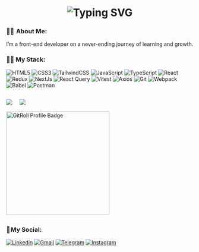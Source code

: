  <h1 align="center">
   <img src="https://readme-typing-svg.herokuapp.com?font=Fira+Code&weight=700&size=40&duration=2500&pause=700&color=da2c38&center=true&vCenter=true&width=700&height=100&lines=Hi+there+%F0%9F%91%8B;I+am+Nima+Soltanian+;Good+to+see+you+my+friend+%3A)" alt="Typing SVG" />
  </h1>

  
### 👨‍💻  About Me:

 I’m a front-end developer on a never-ending journey of learning and growth.



### 👨‍💻 My Stack:
![HTML5](https://img.shields.io/badge/html5-%23E34F26.svg?style=for-the-badge&logo=html5&logoColor=white) 
![CSS3](https://img.shields.io/badge/css3-%231572B6.svg?style=for-the-badge&logo=css3&logoColor=white) 
![TailwindCSS](https://img.shields.io/badge/tailwindcss-%2338B2AC.svg?style=for-the-badge&logo=tailwind-css&logoColor=white) 
![JavaScript](https://img.shields.io/badge/javascript-%23323330.svg?style=for-the-badge&logo=javascript&logoColor=%23F7DF1E) 
![TypeScript](https://img.shields.io/badge/typescript-%23007ACC.svg?style=for-the-badge&logo=typescript&logoColor=white) 
![React](https://img.shields.io/badge/react-%2320232a.svg?style=for-the-badge&logo=react&logoColor=%2361DAFB) 
![Redux](https://img.shields.io/badge/redux-%23593d88.svg?style=for-the-badge&logo=redux&logoColor=white) 
![NextJs](https://img.shields.io/badge/NextJs-000000?logo=Next.js&logoColor=white&style=for-the-badge) 
![React Query](https://img.shields.io/badge/-React%20Query-FF4154?style=for-the-badge&logo=react%20query&logoColor=white) 
![Vitest](https://img.shields.io/badge/-Vitest-252529?style=for-the-badge&logo=vitest&logoColor=FCC72B)
![Axios](https://img.shields.io/badge/Axios-5A29E4?logo=Axios&logoColor=white&style=for-the-badge)
![Git](https://img.shields.io/badge/Git-F05032?logo=Git&logoColor=white&style=for-the-badge) 
![Webpack](https://img.shields.io/badge/webpack-%238DD6F9.svg?style=for-the-badge&logo=webpack&logoColor=black) 
![Babel](https://img.shields.io/badge/Babel-F9DC3e?style=for-the-badge&logo=babel&logoColor=black) 
![Postman](https://img.shields.io/badge/Postman-FF6C37?style=for-the-badge&logo=postman&logoColor=white) 
<!-- ![Expo](https://img.shields.io/badge/expo-1C1E24?style=for-the-badge&logo=expo&logoColor=#D04A37) 
![Styled Components](https://img.shields.io/badge/styled--components-DB7093?style=for-the-badge&logo=styled-components&logoColor=white) 
![React Native](https://img.shields.io/badge/react_native-%2320232a.svg?style=for-the-badge&logo=react&logoColor=%2361DAFB)
 -->
##

<!--![](https://github-readme-stats.vercel.app/api?username=Nima-sltn&theme=dark&hide_border=true&include_all_commits=false&count_private=true)<br/> -->
![](https://github-readme-streak-stats.herokuapp.com/?user=Nima-sltn&theme=dark&hide_border=true) &nbsp;&nbsp;&nbsp; ![](https://github-readme-stats-kfbv.vercel.app/api/top-langs/?username=Nima-sltn&theme=dark&hide_border=true&exclude_repo=Tapsi-Frontend-SPA,github-readme-stats&count_private=true&layout=compact)

<a href="https://gitroll.io/profile/usxXsLzkKsPTBMJ05UQvL0z6Fq1i2" target="_blank"><img src="https://gitroll.io/api/badges/profiles/v1/usxXsLzkKsPTBMJ05UQvL0z6Fq1i2?theme=dark" alt="GitRoll Profile Badge" style="height: 278px"/></a>




<!--  ![](https://github-readme-stats.vercel.app/api/top-langs/?username=Nima-sltn&.github.io) -->

##






### 📌 My Social:
      
  [![Linkedin](https://img.shields.io/badge/LinkedIn-0A66C2?logo=Linkedin&logoColor=white&style=for-the-badge)](https://www.linkedin.com/in/nima-soltanian)
  [![Gmail](https://img.shields.io/badge/Gmail-EA4335?logo=Gmail&logoColor=white&style=for-the-badge)](mailto:nimaso8228@gmail.com)
  [![Telegram](https://img.shields.io/badge/Telegram-229ED9?logo=Telegram&logoColor=white&style=for-the-badge)](https://t.me/nima_stn)
  [![Instagram](https://img.shields.io/badge/Instagram-E4405F?logo=Instagram&logoColor=white&style=for-the-badge)](https://www.instagram.com/nima-sltn)


<!--
**Nima-sltn/Nima-sltn** is a ✨ _special_ ✨ repository because its `README.md` (this file) appears on your GitHub profile.

